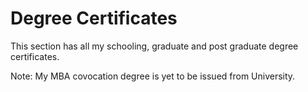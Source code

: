 # Degree Certificates

This section has all my schooling, graduate and post graduate degree certificates.

Note: My MBA covocation degree is yet to be issued from University.